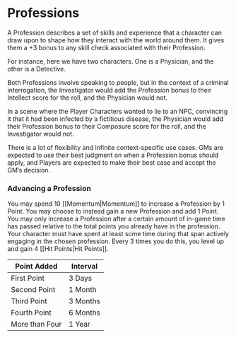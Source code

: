 # Professions
A Profession describes a set of skills and experience that a character can draw upon to shape how they interact with the world around them. It gives them a +3 bonus to any skill check associated with their Profession.

For instance, here we have two characters. One is a Physician, and the other is a Detective. 

Both Professions involve speaking to people, but in the context of a criminal interrogation, the Investigator would add the Profession bonus to their Intellect score for the roll, and the Physician would not.

In a scene where the Player Characters wanted to lie to an NPC, convincing it that it had been infected by a fictitious disease, the Physician would add their Profession bonus to their Composure score for the roll, and the Investigator would not.

There is a lot of flexibility and infinite context-specific use cases. GMs are expected to use their best judgment on when a Profession bonus should apply, and Players are expected to make their best case and accept the GM’s decision.

### Advancing a Profession
You may spend 10 [[Momentum|Momentum]] to increase a Profession by 1 Point. You may choose to instead gain a new Profession and add 1 Point. 
You may only increase a Profession after a certain amount of in-game time has passed relative to the total points you already have in the profession. 
Your character must have spent at least some time during that span actively engaging in the chosen profession. 
Every 3 times you do this, you level up and gain 4 [[Hit Points|Hit Points]].

| Point Added | Interval |
| --- | --- |
| First Point | 3 Days |
| Second Point | 1 Month |
| Third Point | 3 Months |
| Fourth Point | 6 Months |
| More than Four | 1 Year |
